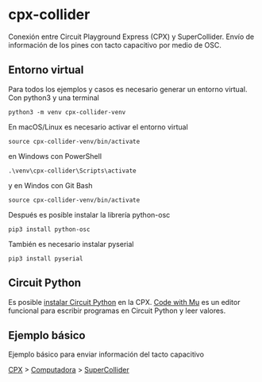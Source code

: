 # cpx-collider

Conexión entre Circuit Playground Express (CPX) y SuperCollider. Envío de información de los pines con tacto capacitivo por medio de OSC. 

## Entorno virtual

Para todos los ejemplos y casos es necesario generar un entorno virtual. Con python3 y una terminal

``python3 -m venv cpx-collider-venv``

En macOS/Linux es necesario activar el entorno virtual

``source cpx-collider-venv/bin/activate``

en Windows con PowerShell

``.\venv\cpx-collider\Scripts\activate``

y en Windos con Git Bash

``source cpx-collider-venv/bin/activate``

Después es posible instalar la librería python-osc 

``pip3 install python-osc``

También es necesario instalar pyserial

``pip3 install pyserial``

## Circuit Python 

Es posible [instalar Circuit Python](https://learn.adafruit.com/adafruit-circuit-playground-express/circuitpython-quickstart) en la CPX. [Code with Mu](https://codewith.mu/) es un editor funcional para escribir programas en Circuit Python y leer valores.

## Ejemplo básico

Ejemplo básico para enviar información del tacto capacitivo 

[CPX](./basic/basic-cpx.py) > [Computadora](./basic/basic-computer.py) > [SuperCollider](./basic/basic-sc.scd)